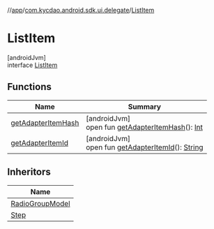 //[app](../../../index.md)/[com.kycdao.android.sdk.ui.delegate](../index.md)/[ListItem](index.md)

# ListItem

[androidJvm]\
interface [ListItem](index.md)

## Functions

| Name | Summary |
|---|---|
| [getAdapterItemHash](get-adapter-item-hash.md) | [androidJvm]<br>open fun [getAdapterItemHash](get-adapter-item-hash.md)(): [Int](https://kotlinlang.org/api/latest/jvm/stdlib/kotlin/-int/index.html) |
| [getAdapterItemId](get-adapter-item-id.md) | [androidJvm]<br>open fun [getAdapterItemId](get-adapter-item-id.md)(): [String](https://kotlinlang.org/api/latest/jvm/stdlib/kotlin/-string/index.html) |

## Inheritors

| Name |
|---|
| [RadioGroupModel](../../com.kycdao.android.sdk.ui.nftselector.cell.model/-radio-group-model/index.md) |
| [Step](../../com.kycdao.android.sdk.ui.progress_screen.model/-step/index.md) |
